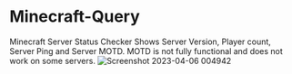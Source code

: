 # Minecraft-Query
Minecraft Server Status Checker
Shows Server Version, Player count, Server Ping and Server MOTD.
MOTD is not fully functional and does not work on some servers.
![Screenshot 2023-04-06 004942](https://user-images.githubusercontent.com/86636387/230283301-6daf5304-c69d-4051-9afc-ed7814ea1809.png)
